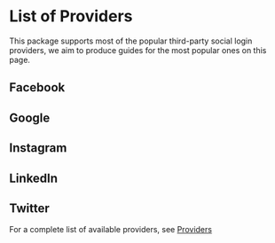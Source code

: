 # List of Providers

This package supports most of the popular third-party social login providers, we aim to produce guides for the most popular ones on this page.

## Facebook

## Google

## Instagram

## LinkedIn

## Twitter

For a complete list of available providers, see [Providers](https://github.com/ijsto/keystone-plugins/tree/main/packages/keystone-6-oauth/providers)
